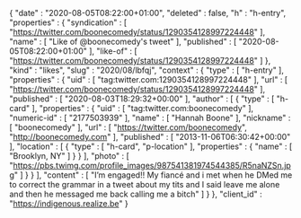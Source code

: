 {
  "date" : "2020-08-05T08:22:00+01:00",
  "deleted" : false,
  "h" : "h-entry",
  "properties" : {
    "syndication" : [ "https://twitter.com/boonecomedy/status/1290354128997224448" ],
    "name" : [ "Like of @boonecomedy's tweet" ],
    "published" : [ "2020-08-05T08:22:00+01:00" ],
    "like-of" : [ "https://twitter.com/boonecomedy/status/1290354128997224448" ]
  },
  "kind" : "likes",
  "slug" : "2020/08/lbfqj",
  "context" : {
    "type" : [ "h-entry" ],
    "properties" : {
      "uid" : [ "tag:twitter.com:1290354128997224448" ],
      "url" : [ "https://twitter.com/boonecomedy/status/1290354128997224448" ],
      "published" : [ "2020-08-03T18:29:32+00:00" ],
      "author" : [ {
        "type" : [ "h-card" ],
        "properties" : {
          "uid" : [ "tag:twitter.com:boonecomedy" ],
          "numeric-id" : [ "2177503939" ],
          "name" : [ "Hannah Boone" ],
          "nickname" : [ "boonecomedy" ],
          "url" : [ "https://twitter.com/boonecomedy", "http://boonecomedy.com" ],
          "published" : [ "2013-11-06T06:30:42+00:00" ],
          "location" : [ {
            "type" : [ "h-card", "p-location" ],
            "properties" : {
              "name" : [ "Brooklyn, NY" ]
            }
          } ],
          "photo" : [ "https://pbs.twimg.com/profile_images/987541381974544385/R5naNZSn.jpg" ]
        }
      } ],
      "content" : [ "I’m engaged!! My fiancé and i met when he DMed me to correct the grammar in a tweet about my tits and I said leave me alone and then he messaged me back calling me a bitch" ]
    }
  },
  "client_id" : "https://indigenous.realize.be"
}
